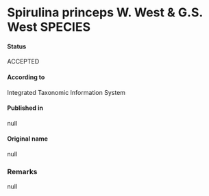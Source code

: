 # Spirulina princeps W. West & G.S. West SPECIES

#### Status
ACCEPTED

#### According to
Integrated Taxonomic Information System

#### Published in
null

#### Original name
null

### Remarks
null